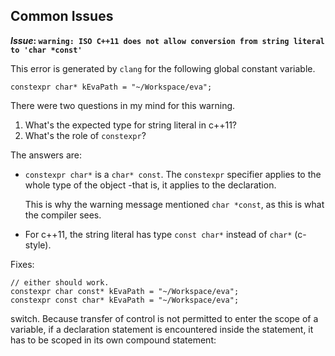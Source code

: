 
## Common Issues

**_Issue_: `warning: ISO C++11 does not allow conversion from string literal to 'char *const'`**

This error is generated by `clang` for the following global constant variable.

    constexpr char* kEvaPath = "~/Workspace/eva";

There were two questions in my mind for this warning.

1. What's the expected type for string literal in c++11?
2. What's the role of `constexpr`?

The answers are:

- `constexpr char*` is a `char* const`. The `constexpr` specifier applies to the
  whole type of the object -that is, it applies to the declaration.

  This is why the warning message mentioned `char *const`, as this is what the
  compiler sees.

- For c++11, the string literal has type `const char*` instead of `char*`
  (c-style).

Fixes:

    // either should work.
    constexpr char const* kEvaPath = "~/Workspace/eva";
    constexpr const char* kEvaPath = "~/Workspace/eva";


switch.
Because transfer of control is not permitted to enter the scope of a variable, if a declaration statement is encountered inside the statement, it has to be scoped in its own compound statement:
